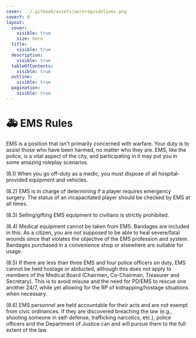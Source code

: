 ```yaml
---
cover: ../.gitbook/assets/auroraguidelines.png
coverY: 0
layout:
  cover:
    visible: true
    size: hero
  title:
    visible: true
  description:
    visible: true
  tableOfContents:
    visible: true
  outline:
    visible: true
  pagination:
    visible: true
---
```


# 🚑 EMS Rules

EMS is a position that isn't primarily concerned with warfare. Your duty is to assist those who have been harmed, no matter who they are. EMS, like the police, is a vital aspect of the city, and participating in it may put you in some amazing roleplay scenarios.

(8.1) When you go off-duty as a medic, you must dispose of all hospital-provided equipment and vehicles.

(8.2) EMS is in charge of determining if a player requires emergency surgery. The status of an incapacitated player should be checked by EMS at all times.

(8.3) Selling/gifting EMS equipment to civilians is strictly prohibited.

(8.4) Medical equipment cannot be taken from EMS. Bandages are included in this. As a citizen, you are not supposed to be able to heal severe/fatal wounds since that violates the objective of the EMS profession and system. Bandages purchased in a convenience shop or elsewhere are suitable for usage.

(8.5) If there are less than three EMS and four police officers on duty, EMS cannot be held hostage or abducted, although this does not apply to members of the Medical Board (Chairmen, Co-Chairman, Treasurer and Secretary).  This is to avoid misuse and the need for PD/EMS to rescue one another 24/7, while yet allowing for the RP of kidnapping/hostage situations when necessary.

(8.6) EMS personnel are held accountable for their acts and are not exempt from civic ordinances. If they are discovered breaching the law (e.g., shooting someone in self-defense, trafficking narcotics, etc.), police officers and the Department of Justice can and will pursue them to the full extent of the law.
